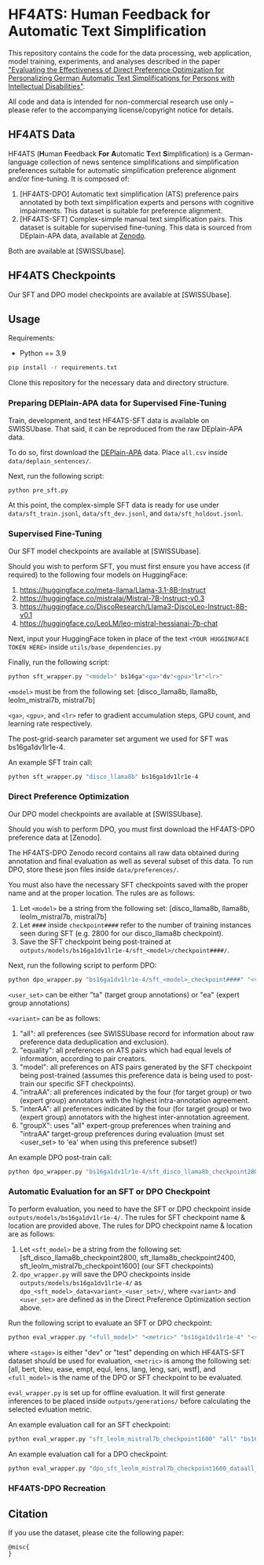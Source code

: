 # HF4ATS: Human Feedback for Automatic Text Simplification

This repository contains the code for the data processing, web application, model training, experiments, and analyses described in the paper ["Evaluating the Effectiveness of Direct Preference Optimization for Personalizing German Automatic Text Simplifications for Persons with Intellectual Disabilities"]().

All code and data is intended for non-commercial research use only – please refer to the accompanying license/copyright notice for details.

## HF4ATS Data

HF4ATS (**H**uman **F**eedback **For** **A**utomatic **T**ext **S**implification) is a German-language collection of news sentence simplifications and simplification preferences suitable for automatic simplification preference alignment and/or fine-tuning. It is composed of:
1. [HF4ATS-DPO] Automatic text simplification (ATS) preference pairs annotated by both text simplification experts and persons with cognitive impairments. This dataset is suitable for preference alignment.
2. [HF4ATS-SFT] Complex-simple manual text simplification pairs. This dataset is suitable for supervised fine-tuning. This data is sourced from DEplain-APA data, available at [Zenodo](https://zenodo.org/records/8304430). 

Both are available at [SWISSUbase].

## HF4ATS Checkpoints

Our SFT and DPO model checkpoints are available at [SWISSUbase].

## Usage

Requirements:

* Python == 3.9

```bash
pip install -r requirements.txt
```

Clone this repository for the necessary data and directory structure.

### Preparing DEPlain-APA data for Supervised Fine-Tuning

Train, development, and test HF4ATS-SFT data is available on SWISSUbase. That said, it can be reproduced from the raw DEplain-APA data. 

To do so, first download the [DEPlain-APA](https://zenodo.org/records/8304430) data. Place `all.csv` inside `data/deplain_sentences/`.

Next, run the following script:

```bash
python pre_sft.py
```

At this point, the complex-simple SFT data is ready for use under `data/sft_train.jsonl`, `data/sft_dev.jsonl`, and `data/sft_holdout.jsonl`.

### Supervised Fine-Tuning

Our SFT model checkpoints are available at [SWISSUbase]. 

Should you wish to perform SFT, you must first ensure you have access (if required) to the following four models on HuggingFace:

1. https://huggingface.co/meta-llama/Llama-3.1-8B-Instruct
2. https://huggingface.co/mistralai/Mistral-7B-Instruct-v0.3
3. https://huggingface.co/DiscoResearch/Llama3-DiscoLeo-Instruct-8B-v0.1 
4. https://huggingface.co/LeoLM/leo-mistral-hessianai-7b-chat

Next, input your HuggingFace token in place of the text `<YOUR HUGGINGFACE TOKEN HERE>` inside `utils/base_dependencies.py`

Finally, run the following script:

```bash
python sft_wrapper.py "<model>" bs16ga"<ga>"dv"<gpu>"lr"<lr>"
```

`<model>` must be from the following set: [disco_llama8b, llama8b, leolm_mistral7b, mistral7b]

`<ga>`, `<gpu>`, and `<lr>` refer to gradient accumulation steps, GPU count, and learning rate respectively. 

The post-grid-search parameter set argument we used for SFT was bs16ga1dv1lr1e-4.

An example SFT train call:

```bash
python sft_wrapper.py "disco_llama8b" bs16ga1dv1lr1e-4
```

### Direct Preference Optimization

Our DPO model checkpoints are available at [SWISSUbase].

Should you wish to perform DPO, you must first download the HF4ATS-DPO preference data at [Zenodo]. 

The HF4ATS-DPO Zenodo record contains all raw data obtained during annotation and final evaluation as well as several subset of this data. To run DPO, store these json files inside `data/preferences/`.

You must also have the necessary SFT checkpoints saved with the proper name and at the proper location. The rules are as follows:
1. Let `<model>` be a string from the following set: [disco_llama8b, llama8b, leolm_mistral7b, mistral7b] 
2. Let `####` inside `checkpoint####` refer to the number of training instances seen during SFT (e.g. 2800 for our disco_llama8b checkpoint).
2. Save the SFT checkpoint being post-trained at `outputs/models/bs16ga1dv1lr1e-4/sft_<model>/checkpoint####/`.

Next, run the following script to perform DPO:

```bash
python dpo_wrapper.py "bs16ga1dv1lr1e-4/sft_<model>_checkpoint####" "<variant>" "<user_set>" "train"
```

`<user_set>` can be either "ta" (target group annotations) or "ea" (expert group annotations)

`<variant>` can be as follows:

1. "all": all preferences (see SWISSUbase record for information about raw preference data deduplication and exclusion).
2. "equality": all preferences on ATS pairs which had equal levels of information, according to pair creators.
3. "model": all preferences on ATS pairs generated by the SFT checkpoint being post-trained (assumes this preference data is being used to post-train our specific SFT checkpoints).
4. "intraAA": all preferences indicated by the four (for target group) or two (expert group) annotators with the highest intra-annotation agreement.
5. "interAA": all preferences indicated by the four (for target group) or two (expert group) annotators with the highest inter-annotation agreement.
6. "groupX": uses "all" expert-group preferences when training and "intraAA" target-group preferences during evaluation (must set <user_set> to 'ea' when using this preference subset!)

An example DPO post-train call:

```bash
python dpo_wrapper.py "bs16ga1dv1lr1e-4/sft_disco_llama8b_checkpoint2800" "intraAA" "ta" "train"
```

### Automatic Evaluation for an SFT or DPO Checkpoint

To perform evaluation, you need to have the SFT or DPO checkpoint inside `outputs/models/bs16ga1dv1lr1e-4/`. The rules for SFT checkpoint name & location are provided above. The rules for DPO checkpoint name & location are as follows:

1. Let `<sft_model>` be a string from the following set: [sft_disco_llama8b_checkpoint2800, sft_llama8b_checkpoint2400, sft_leolm_mistral7b_checkpoint1600] (our SFT checkpoints)
2. `dpo_wrapper.py` will save the DPO checkpoints inside `outputs/models/bs16ga1dv1lr1e-4/` as `dpo_<sft_model>_data<variant>_<user_set>/`, where `<variant>` and `<user_set>` are defined as in the Direct Preference Optimization section above.

Run the following script to evaluate an SFT or DPO checkpoint:

```bash
python eval_wrapper.py "<full_model>" "<metric>" "bs16ga1dv1lr1e-4" "<stage>"
```

where `<stage>` is either "dev" or "test" depending on which HF4ATS-SFT dataset should be used for evaluation, `<metric>` is among the following set: [all, bert, bleu, ease, empt, equl, lens, lang, leng, sari, wstf], and `<full_model>` is the name of the DPO or SFT checkpoint to be evaluated. 

`eval_wrapper.py` is set up for offline evaluation. It will first generate inferences to be placed inside `outputs/generations/` before calculating the selected evluation metric. 

An example evaluation call for an SFT checkpoint:

```bash
python eval_wrapper.py "sft_leolm_mistral7b_checkpoint1600" "all" "bs16ga1dv1lr1e-4" "test"
```

An example evaluation call for a DPO checkpoint:

```bash
python eval_wrapper.py "dpo_sft_leolm_mistral7b_checkpoint1600_dataall_ea" "all" "bs16ga1dv1lr1e-4" "test"
```

### HF4ATS-DPO Recreation


## Citation

If you use the dataset, please cite the following paper:

```
@misc{ 
}
```




